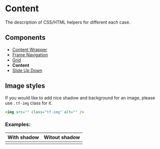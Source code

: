# Content 

The description of CSS/HTML helpers for different each case.

## Components
- [Content Wrapper](./content-wrapper.md)
- [Frame Navigation](./frame-nav.md)
- [Grid](./grid.md)
- **Content**
- [Slide Up Down](./slide-up-down.md)

## Image styles

If you would like to add nice shadow and background for an image, please use `.tf-img` class for it.

```html
<img src="" class="tf-img" alt="" />
```

### Examples:

| With shadow | Witout shadow |
| ------ | ------ |
| <img src="https://static.awema.pl/docs/awema-pl.png" class="tf-img" alt="" /> | <img src="https://static.awema.pl/docs/awema-pl.png" alt="" /> |